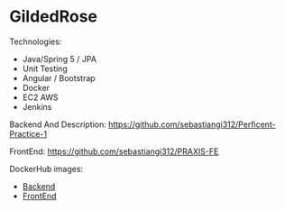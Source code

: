 # GildedRose

Technologies:
   * Java/Spring 5 / JPA
   * Unit Testing
   * Angular / Bootstrap
   * Docker
   * EC2 AWS
   * Jenkins
   
 Backend And Description: https://github.com/sebastiangi312/Perficent-Practice-1
 
 FrontEnd: https://github.com/sebastiangi312/PRAXIS-FE
 
 DockerHub images: 
 * [Backend](https://hub.docker.com/r/segiraldovi/my_front)
 * [FrontEnd](https://hub.docker.com/r/segiraldovi/my_back)
